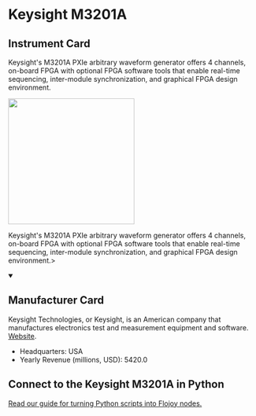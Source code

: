 
# Keysight M3201A

## Instrument Card

<div className="flex">

<div>

Keysight's M3201A PXIe arbitrary waveform generator offers 4 channels, on-board FPGA with optional FPGA software tools that enable real-time sequencing, inter-module synchronization, and graphical FPGA design environment.

</div>

<img width="256" src="https://v5.airtableusercontent.com/v1/19/19/1691539200000/IxJcKoSOVGv0AIGwMYTRGg/1D8yRqvvQV1j7jqEF4kTLxujmkjqM-mJclWtRFq0_gY2LbJysUyW82WDV-PQKQ3Xm5gbLQRrMayu3GzdhSDH8Ek09lRwrMZZdSw4jbes-gU/RipJtv4FaDn0ntO0NEZqpaO26bG537ClbVBrFyyA52U"/>

</div>

Keysight's M3201A PXIe arbitrary waveform generator offers 4 channels, on-board FPGA with optional FPGA software tools that enable real-time sequencing, inter-module synchronization, and graphical FPGA design environment.>

<details open>
<summary><h2>Manufacturer Card</h2></summary>

Keysight Technologies, or Keysight, is an American company that manufactures electronics test and measurement equipment and software. <a href="https://www.keysight.com/us/en/home.html">Website</a>.

<ul>
  <li>Headquarters: USA</li>
  <li>Yearly Revenue (millions, USD): 5420.0</li>
</ul>
</details>

## Connect to the Keysight M3201A in Python

[Read our guide for turning Python scripts into Flojoy nodes.](https://docs.flojoy.ai/custom-nodes/creating-custom-node/)


